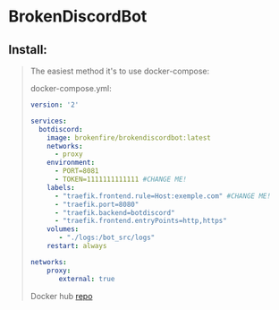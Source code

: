 # BrokenDiscordBot

## Install:

> The easiest method it's to use docker-compose:
> 
> docker-compose.yml:
> ```YAML
> version: '2'
> 
> services:
>   botdiscord:
>     image: brokenfire/brokendiscordbot:latest  
>     networks:
>       - proxy
>     environment:
>       - PORT=8081
>       - TOKEN=1111111111111 #CHANGE ME!
>     labels:
>       - "traefik.frontend.rule=Host:exemple.com" #CHANGE ME!
>       - "traefik.port=8080"
>       - "traefik.backend=botdiscord"
>       - "traefik.frontend.entryPoints=http,https"
>     volumes:                                                                              
>        - "./logs:/bot_src/logs"
>     restart: always
> 
> networks:
>     proxy:
>        external: true 
> ```
> Docker hub [repo](https://hub.docker.com/r/brokenfire/brokendiscordbot/)
                                                      
